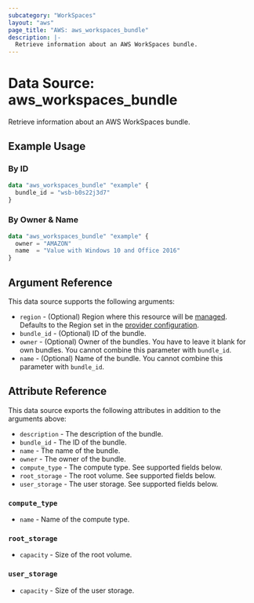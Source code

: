 ```yaml
---
subcategory: "WorkSpaces"
layout: "aws"
page_title: "AWS: aws_workspaces_bundle"
description: |-
  Retrieve information about an AWS WorkSpaces bundle.
---
```


# Data Source: aws_workspaces_bundle

Retrieve information about an AWS WorkSpaces bundle.

## Example Usage

### By ID

```terraform
data "aws_workspaces_bundle" "example" {
  bundle_id = "wsb-b0s22j3d7"
}
```

### By Owner & Name

```terraform
data "aws_workspaces_bundle" "example" {
  owner = "AMAZON"
  name  = "Value with Windows 10 and Office 2016"
}
```

## Argument Reference

This data source supports the following arguments:

* `region` - (Optional) Region where this resource will be [managed](https://docs.aws.amazon.com/general/latest/gr/rande.html#regional-endpoints). Defaults to the Region set in the [provider configuration](https://registry.terraform.io/providers/hashicorp/aws/latest/docs#aws-configuration-reference).
* `bundle_id` - (Optional) ID of the bundle.
* `owner` - (Optional) Owner of the bundles. You have to leave it blank for own bundles. You cannot combine this parameter with `bundle_id`.
* `name` - (Optional) Name of the bundle. You cannot combine this parameter with `bundle_id`.

## Attribute Reference

This data source exports the following attributes in addition to the arguments above:

* `description` - The description of the bundle.
* `bundle_id` - The ID of the bundle.
* `name` - The name of the bundle.
* `owner` - The owner of the bundle.
* `compute_type` - The compute type. See supported fields below.
* `root_storage` - The root volume. See supported fields below.
* `user_storage` - The user storage. See supported fields below.

### `compute_type`

* `name` - Name of the compute type.

### `root_storage`

* `capacity` - Size of the root volume.

### `user_storage`

* `capacity` - Size of the user storage.
